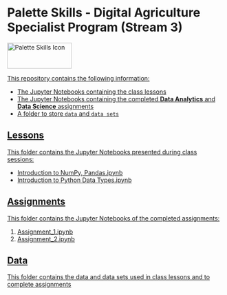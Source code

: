 # Palette Skills - Digital Agriculture Specialist Program (Stream 3)

 </a> <a href="https://paletteskills.org/agtech" target="_blank" rel="noreferrer"> <img src="https://b2377047.smushcdn.com/2377047/wp-content/uploads/2022/08/FullColour.png?lossy=2&strip=1&webp=1" alt="Palette Skills Icon" width="150" height="60"/> 

This repository contains the following information:

* The Jupyter Notebooks containing the class lessons
* The Jupyter Notebooks containing the completed **Data Analytics** and **Data Science** assignments
* A folder to store `data` and `data sets`

## Lessons

This folder contains the Jupyter Notebooks presented during class sessions:
* Introduction to NumPy, Pandas.ipynb
* Introduction to Python Data Types.ipynb

## Assignments

This folder contains the Jupyter Notebooks of the completed assignments:
1. Assignment_1.ipynb
2. Assignment_2.ipynb

## Data

This folder contains the data and data sets used in class lessons and to complete assignments

